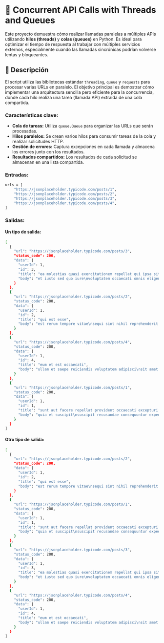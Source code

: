 # 🧵 Concurrent API Calls with Threads and Queues

Este proyecto demuestra cómo realizar llamadas paralelas a múltiples APIs utilizando **hilos (threads)** y **colas (queues)** en Python. Es ideal para optimizar el tiempo de respuesta al trabajar con múltiples servicios externos, especialmente cuando las llamadas sincrónicas podrían volverse lentas y bloqueantes.

## 🚀 Descripción

El script utiliza las bibliotecas estándar `threading`, `queue` y `requests` para procesar varias URLs en paralelo. El objetivo principal es demostrar cómo implementar una arquitectura sencilla pero eficiente para la concurrencia, donde cada hilo realiza una tarea (llamada API) extraída de una cola compartida.

### **Características clave:**
- **Cola de tareas:** Utiliza `queue.Queue` para organizar las URLs que serán procesadas.
- **Hilos paralelos:** Se crean varios hilos para consumir tareas de la cola y realizar solicitudes HTTP.
- **Gestión de errores:** Captura excepciones en cada llamada y almacena los errores junto con los resultados.
- **Resultados compartidos:** Los resultados de cada solicitud se almacenan en una lista compartida.

### **Entradas:**
 
```bash
urls = [
    "https://jsonplaceholder.typicode.com/posts/1",
    "https://jsonplaceholder.typicode.com/posts/2",
    "https://jsonplaceholder.typicode.com/posts/3",
    "https://jsonplaceholder.typicode.com/posts/4",
]
```

### **Salidas:**

#### Un tipo de salida: 

```bash
[
  {
    "url": "https://jsonplaceholder.typicode.com/posts/3",
    "status_code": 200,
    "data": {
      "userId": 1,
      "id": 3,
      "title": "ea molestias quasi exercitationem repellat qui ipsa sit aut",
      "body": "et iusto sed quo iure\nvoluptatem occaecati omnis eligendi aut ad\nvoluptatem doloribus vel accusantium quis pariatur\nmolestiae porro eius odio et labore et velit aut"
    }
  },
  {
    "url": "https://jsonplaceholder.typicode.com/posts/2",
    "status_code": 200,
    "data": {
      "userId": 1,
      "id": 2,
      "title": "qui est esse",
      "body": "est rerum tempore vitae\nsequi sint nihil reprehenderit dolor beatae ea dolores neque\nfugiat blanditiis voluptate porro vel nihil molestiae ut reiciendis\nqui aperiam non debitis possimus qui neque nisi nulla"
    }
  },
  {
    "url": "https://jsonplaceholder.typicode.com/posts/4",
    "status_code": 200,
    "data": {
      "userId": 1,
      "id": 4,
      "title": "eum et est occaecati",
      "body": "ullam et saepe reiciendis voluptatem adipisci\nsit amet autem assumenda provident rerum culpa\nquis hic commodi nesciunt rem tenetur doloremque ipsam iure\nquis sunt voluptatem rerum illo velit"
    }
  },
  {
    "url": "https://jsonplaceholder.typicode.com/posts/1",
    "status_code": 200,
    "data": {
      "userId": 1,
      "id": 1,
      "title": "sunt aut facere repellat provident occaecati excepturi optio reprehenderit",
      "body": "quia et suscipit\nsuscipit recusandae consequuntur expedita et cum\nreprehenderit molestiae ut ut quas totam\nnostrum rerum est autem sunt rem eveniet architecto"
    }
  }
] 
```

#### Otro tipo de salida:

```bash
[
  {
    "url": "https://jsonplaceholder.typicode.com/posts/2",
    "status_code": 200,
    "data": {
      "userId": 1,
      "id": 2,
      "title": "qui est esse",
      "body": "est rerum tempore vitae\nsequi sint nihil reprehenderit dolor beatae ea dolores neque\nfugiat blanditiis voluptate porro vel nihil molestiae ut reiciendis\nqui aperiam non debitis possimus qui neque nisi nulla"
    }
  },
  {
    "url": "https://jsonplaceholder.typicode.com/posts/1",
    "status_code": 200,
    "data": {
      "userId": 1,
      "id": 1,
      "title": "sunt aut facere repellat provident occaecati excepturi optio reprehenderit",
      "body": "quia et suscipit\nsuscipit recusandae consequuntur expedita et cum\nreprehenderit molestiae ut ut quas totam\nnostrum rerum est autem sunt rem eveniet architecto"
    }
  },
  {
    "url": "https://jsonplaceholder.typicode.com/posts/3",
    "status_code": 200,
    "data": {
      "userId": 1,
      "id": 3,
      "title": "ea molestias quasi exercitationem repellat qui ipsa sit aut",
      "body": "et iusto sed quo iure\nvoluptatem occaecati omnis eligendi aut ad\nvoluptatem doloribus vel accusantium quis pariatur\nmolestiae porro eius odio et labore et velit aut"
    }
  },
  {
    "url": "https://jsonplaceholder.typicode.com/posts/4",
    "status_code": 200,
    "data": {
      "userId": 1,
      "id": 4,
      "title": "eum et est occaecati",
      "body": "ullam et saepe reiciendis voluptatem adipisci\nsit amet autem assumenda provident rerum culpa\nquis hic commodi nesciunt rem tenetur doloremque ipsam iure\nquis sunt voluptatem rerum illo velit"
    }
  }
]
```
